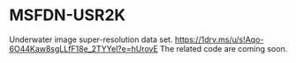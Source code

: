 # MSFDN-USR2K
Underwater image super-resolution data set.
https://1drv.ms/u/s!Aqo-6O44Kaw8sgLLfF18e_2TYYel?e=hUrovE
The related code are coming soon.


